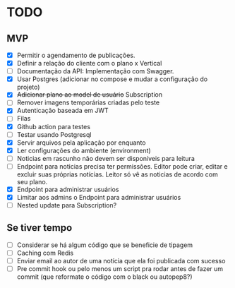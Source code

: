 # TODO
## MVP
- [X] Permitir o agendamento de publicações.
- [X] Definir a relação do cliente com o plano x Vertical
- [ ] Documentação da API: Implementação com Swagger.
- [X] Usar Postgres (adicionar no compose e mudar a configuração do projeto)
- [X] ~~Adicionar plano ao model de usuário~~ Subscription
- [ ] Remover imagens temporárias criadas pelo teste
- [X] Autenticação baseada em JWT
- [ ] Filas
- [X] Github action para testes
- [ ] Testar usando Postgresql
- [X] Servir arquivos pela aplicação por enquanto
- [X] Ler configurações do ambiente (environment)
- [ ] Noticias em rascunho não devem ser disponíveis para leitura
- [ ] Endpoint para noticias precisa ter permissões. Editor pode criar, editar e excluir suas próprias notícias. Leitor só vê as noticias de acordo com seu plano.
- [X] Endpoint para administrar usuários
- [X] Limitar aos admins o Endpoint para administrar usuários
- [ ] Nested update para Subscription?

## Se tiver tempo
- [ ] Considerar se há algum código que se beneficie de tipagem
- [ ] Caching com Redis
- [ ] Enviar email ao autor de uma notícia que ela foi publicada com sucesso
- [ ] Pre commit hook ou pelo menos um script pra rodar antes de fazer um commit (que reformate o código com o black ou autopep8?)